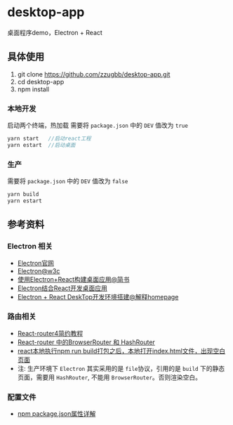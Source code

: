 # desktop-app

桌面程序demo，Electron + React

## 具体使用

1. git clone https://github.com/zzugbb/desktop-app.git
2. cd desktop-app
3. npm install

### 本地开发

启动两个终端，热加载
需要将 `package.json` 中的 `DEV` 值改为 `true`

```js
yarn start   //启动react工程
yarn estart  //启动桌面
```

### 生产

需要将 `package.json` 中的 `DEV` 值改为 `false`

```js
yarn build  
yarn estart
```

## 参考资料

### Electron 相关

* [Electron官网](https://electronjs.org/)
* [Electron@w3c](https://www.w3cschool.cn/electronmanual/wcx31ql6.html)
* [使用Electron+React构建桌面应用@简书](https://www.jianshu.com/p/2057835c18e2)
* [Electron结合React开发桌面应用](https://blog.csdn.net/yaodong379/article/details/78396945)
* [Electron + React DeskTop开发环境搭建@解释homepage](https://www.jianshu.com/p/785ed0ac08ee)

### 路由相关

* [React-router4简约教程](http://react-china.org/t/react-router4/15843)
* [React-router 中的BrowserRouter 和 HashRouter](https://blog.csdn.net/aaa333qwe/article/details/79557044)
* [react本地执行npm run build打包之后，本地打开index.html文件，出现空白页面](https://segmentfault.com/q/1010000010770354)
* 注: 生产环境下 `Electron` 其实采用的是 `file`协议，引用的是 `build` 下的静态页面，需要用 `HashRouter`, 不能用 `BrowserRouter`。否则渲染空白。

### 配置文件

* [npm package.json属性详解](https://www.cnblogs.com/tzyy/p/5193811.html#_h1_5)
